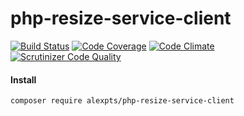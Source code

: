 # php-resize-service-client


[![Build Status](https://travis-ci.org/alexpts/php-resize-service-client.svg?branch=master)](https://travis-ci.org/alexpts/php-resize-service-client)
[![Code Coverage](https://scrutinizer-ci.com/g/alexpts/php-resize-service-client/badges/coverage.png?b=master)](https://scrutinizer-ci.com/g/alexpts/php-resize-service-client/?branch=master)
[![Code Climate](https://codeclimate.com/github/alexpts/php-resize-service-client/badges/gpa.svg)](https://codeclimate.com/github/alexpts/php-resize-service-client)
[![Scrutinizer Code Quality](https://scrutinizer-ci.com/g/alexpts/php-resize-service-client/badges/quality-score.png?b=master)](https://scrutinizer-ci.com/g/alexpts/php-resize-service-client/?branch=master)


#### Install
```composer require alexpts/php-resize-service-client```
